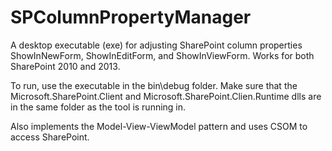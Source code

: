 SPColumnPropertyManager
=======================

A desktop executable (exe) for adjusting SharePoint column properties ShowInNewForm, ShowInEditForm, and ShowInViewForm.  Works for both SharePoint 2010 and 2013.

To run, use the executable in the bin\debug folder.  Make sure that the Microsoft.SharePoint.Client and Microsoft.SharePoint.Clien.Runtime dlls are in the same folder as the tool is running in.

Also implements the Model-View-ViewModel pattern and uses CSOM to access SharePoint.
